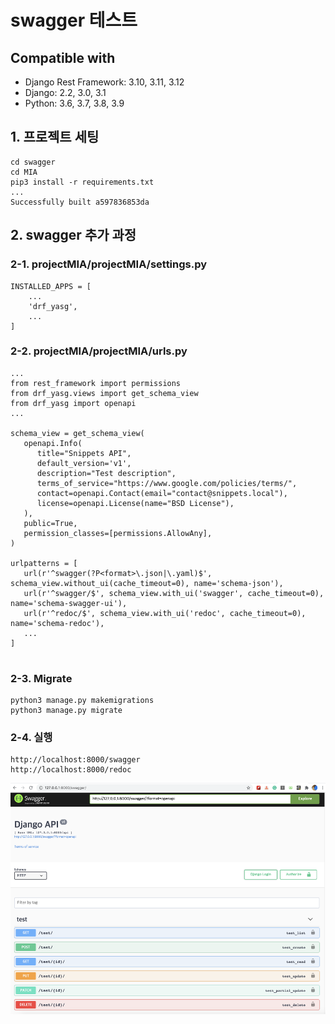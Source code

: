 # swagger 테스트

## Compatible with

- Django Rest Framework: 3.10, 3.11, 3.12
- Django: 2.2, 3.0, 3.1
- Python: 3.6, 3.7, 3.8, 3.9

## 1. 프로젝트 세팅

```
cd swagger
cd MIA
pip3 install -r requirements.txt
...
Successfully built a597836853da
```

## 2. swagger 추가 과정

### 2-1. projectMIA/projectMIA/settings.py

```
INSTALLED_APPS = [
    ...
    'drf_yasg',
    ...
]

```

### 2-2. projectMIA/projectMIA/urls.py

```
...
from rest_framework import permissions
from drf_yasg.views import get_schema_view
from drf_yasg import openapi
...

schema_view = get_schema_view(
   openapi.Info(
      title="Snippets API",
      default_version='v1',
      description="Test description",
      terms_of_service="https://www.google.com/policies/terms/",
      contact=openapi.Contact(email="contact@snippets.local"),
      license=openapi.License(name="BSD License"),
   ),
   public=True,
   permission_classes=[permissions.AllowAny],
)

urlpatterns = [
   url(r'^swagger(?P<format>\.json|\.yaml)$', schema_view.without_ui(cache_timeout=0), name='schema-json'),
   url(r'^swagger/$', schema_view.with_ui('swagger', cache_timeout=0), name='schema-swagger-ui'),
   url(r'^redoc/$', schema_view.with_ui('redoc', cache_timeout=0), name='schema-redoc'),
   ...
]


```

### 2-3. Migrate

```
python3 manage.py makemigrations
python3 manage.py migrate

```

### 2-4. 실행

```
http://localhost:8000/swagger
http://localhost:8000/redoc

```

<img src="./running.png"  width="700" height="370">

